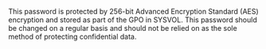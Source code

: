 This password is protected by 256\-bit Advanced Encryption Standard \(AES\) encryption and stored as part of the GPO in SYSVOL. This password should be changed on a regular basis and should not be relied on as the sole method of protecting confidential data.